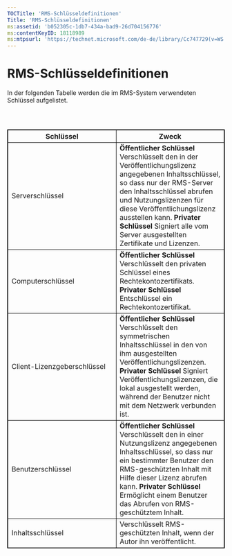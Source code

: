 ```yaml
---
TOCTitle: 'RMS-Schlüsseldefinitionen'
Title: 'RMS-Schlüsseldefinitionen'
ms:assetid: 'b052305c-1db7-434a-bad9-26d704156776'
ms:contentKeyID: 18118989
ms:mtpsurl: 'https://technet.microsoft.com/de-de/library/Cc747729(v=WS.10)'
---
```


RMS-Schlüsseldefinitionen
=========================

In der folgenden Tabelle werden die im RMS-System verwendeten Schlüssel aufgelistet.

###  

 
<table style="border:1px solid black;">
<colgroup>
<col width="50%" />
<col width="50%" />
</colgroup>
<thead>
<tr class="header">
<th style="border:1px solid black;" >Schlüssel</th>
<th style="border:1px solid black;" >Zweck</th>
</tr>
</thead>
<tbody>
<tr class="odd">
<td style="border:1px solid black;">Serverschlüssel</td>
<td style="border:1px solid black;"><strong>Öffentlicher Schlüssel</strong>
Verschlüsselt den in der Veröffentlichungslizenz angegebenen Inhaltsschlüssel, so dass nur der RMS-Server den Inhaltsschlüssel abrufen und Nutzungslizenzen für diese Veröffentlichungslizenz ausstellen kann.
<strong>Privater Schlüssel</strong>
Signiert alle vom Server ausgestellten Zertifikate und Lizenzen.</td>
</tr>
<tr class="even">
<td style="border:1px solid black;">Computerschlüssel</td>
<td style="border:1px solid black;"><strong>Öffentlicher Schlüssel</strong>
Verschlüsselt den privaten Schlüssel eines Rechtekontozertifikats.
<strong>Privater Schlüssel</strong>
Entschlüssel ein Rechtekontozertifikat.</td>
</tr>
<tr class="odd">
<td style="border:1px solid black;">Client-Lizenzgeberschlüssel</td>
<td style="border:1px solid black;"><strong>Öffentlicher Schlüssel</strong>
Verschlüsselt den symmetrischen Inhaltsschlüssel in den von ihm ausgestellten Veröffentlichungslizenzen.
<strong>Privater Schlüssel</strong>
Signiert Veröffentlichungslizenzen, die lokal ausgestellt werden, während der Benutzer nicht mit dem Netzwerk verbunden ist.</td>
</tr>
<tr class="even">
<td style="border:1px solid black;">Benutzerschlüssel</td>
<td style="border:1px solid black;"><strong>Öffentlicher Schlüssel</strong>
Verschlüsselt den in einer Nutzungslizenz angegebenen Inhaltsschlüssel, so dass nur ein bestimmter Benutzer den RMS-geschützten Inhalt mit Hilfe dieser Lizenz abrufen kann.
<strong>Privater Schlüssel</strong>
Ermöglicht einem Benutzer das Abrufen von RMS-geschütztem Inhalt.</td>
</tr>
<tr class="odd">
<td style="border:1px solid black;">Inhaltsschlüssel</td>
<td style="border:1px solid black;">Verschlüsselt RMS-geschützten Inhalt, wenn der Autor ihn veröffentlicht.</td>
</tr>
</tbody>
</table>
